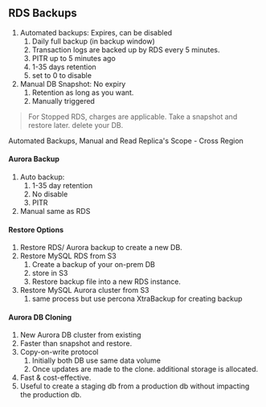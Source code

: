 RDS Backups
-------
1. Automated backups: Expires, can be disabled
	1. Daily full backup (in backup window)
	2. Transaction logs are backed up by RDS every 5 minutes. 
	3. PITR up to 5 minutes ago 
	4. 1-35 days retention
	5. set to 0 to disable
2. Manual DB Snapshot: No expiry
	1. Retention as long as you want.
	2. Manually triggered

> For Stopped RDS, charges are applicable.  Take a snapshot and restore later. delete your DB.

Automated Backups, Manual and Read Replica's Scope - Cross Region


#### Aurora Backup
1. Auto backup:
	1. 1-35 day retention 
	2. No disable 
	3. PITR
2. Manual same as RDS


#### Restore Options
1. Restore RDS/ Aurora backup to create a new DB.
2. Restore MySQL RDS from S3
	1. Create a backup of your on-prem DB
	2. store in S3
	3. Restore backup file into a new RDS instance.
3. Restore MySQL Aurora cluster from S3
	1. same process but use percona XtraBackup for creating backup
	
#### Aurora DB Cloning
1.  New Aurora DB cluster from existing 
2. Faster than snapshot and restore. 
3. Copy-on-write protocol
	1. Initially both DB use same data volume
	2. Once updates are made to the clone. additional storage is allocated.
4. Fast & cost-effective.
5. Useful to create a staging db from a production db without impacting the production db. 